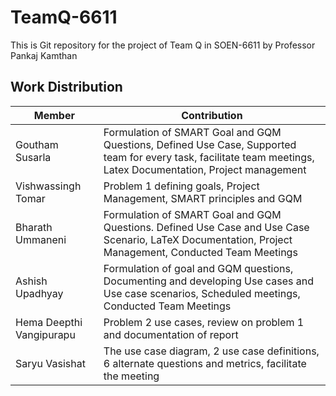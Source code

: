 # TeamQ-6611
This is Git repository for the project of Team Q in SOEN-6611 by Professor Pankaj Kamthan

## Work Distribution

| Member | Contribution |
|----------|----------|
| Goutham Susarla | Formulation of SMART Goal and GQM Questions, Defined Use Case, Supported team for every task, facilitate team meetings, Latex Documentation, Project management |
| Vishwassingh Tomar | Problem 1 defining goals, Project Management, SMART principles and GQM |
| Bharath Ummaneni |  Formulation of SMART Goal and GQM Questions. Defined Use Case and Use Case Scenario, LaTeX Documentation, Project Management, Conducted Team Meetings |
| Ashish Upadhyay | Formulation of goal and GQM questions, Documenting and developing Use cases and Use case scenarios, Scheduled meetings, Conducted Team Meetings|
| Hema Deepthi Vangipurapu | Problem 2 use cases, review on problem 1 and documentation of report |
| Saryu Vasishat | The use case diagram, 2 use case definitions, 6 alternate questions and metrics, facilitate the meeting |
